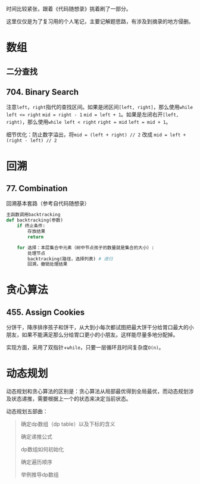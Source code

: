 时间比较紧张，跟着《代码随想录》挑着刷了一部分。

这里仅仅是为了复习用的个人笔记，主要记解题思路，有涉及到摘录的地方侵删。

# 数组
## 二分查找
## 704. Binary Search
注意`left`，`right`指代的查找区间。如果是闭区间`[left, right]`，那么使用`while left <= right` `mid = right - 1` `mid = left + 1`。如果是左闭右开`[left, right)`，那么使用`while left < right` `right = mid` `left = mid + 1`。

细节优化：防止数字溢出，将`mid = (left + right) // 2` 改成 `mid = left + (right - left) // 2`

# 回溯
## 77. Combination
回溯基本套路（参考自代码随想录）
```python
主函数调用backtracking
def backtracking(参数) 
    if 终止条件:
        存放结果
        return

    for 选择：本层集合中元素（树中节点孩子的数量就是集合的大小）:
        处理节点
        backtracking(路径，选择列表) # 递归
        回溯，撤销处理结果
```

# 贪心算法
## 455. Assign Cookies
分饼干，降序排序孩子和饼干，从大到小每次都试图把最大饼干分给胃口最大的小朋友，如果不能满足那么分给胃口更小的小朋友。这样能尽量多地分配掉。

实现方面，采用了双指针+`while`，只要一层循环且时间复杂度`O(n)`。

# 动态规划
动态规划和贪心算法的区别是：贪心算法从局部最优得到全局最优，而动态规划涉及状态递推，需要根据上一个的状态来决定当前状态。

动态规划五部曲：
> 确定dp数组（dp table）以及下标的含义
>
> 确定递推公式
> 
> dp数组如何初始化
> 
> 确定遍历顺序
> 
> 举例推导dp数组
